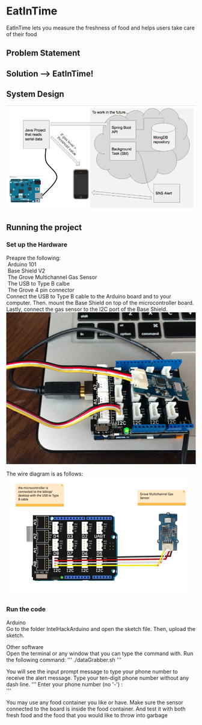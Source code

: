# EatInTime
EatInTime lets you measure the freshness of food and helps users take care of their food

## Problem Statement

## Solution --> EatInTime!

## System Design
![alt text](https://github.com/chanhyeoni/EatInTime/blob/master/Screen%20Shot%202017-07-23%20at%204.00.09%20PM.png)


## Running the project
### Set up the Hardware
Preapre the following: <br />
&nbsp;Arduino 101<br />
&nbsp;Base Shield V2<br />
&nbsp;The Grove Multichannel Gas Sensor<br />
&nbsp;The USB to Type B calbe<br />
&nbsp;The Grove 4 pin connector<br />
Connect the USB to Type B cable to the Arduino board and to your computer. Then. mount the Base Shield on top of the microcontroller board. Lastly, connect the gas sensor to the I2C port of the Base Shield.
![alt text](https://github.com/chanhyeoni/EatInTime/blob/master/Screen%20Shot%202017-07-23%20at%202.50.01%20PM.png)

The wire diagram is as follows:
![alt text](https://github.com/chanhyeoni/EatInTime/blob/master/Screen%20Shot%202017-07-23%20at%205.00.54%20PM.png)

### Run the code
Arduino<br />
Go to the folder IntelHackArduino and open the sketch file. Then, upload the sketch.

Other software<br />
Open the terminal or any window that you can type the command with. Run the following command:
'''
	./dataGrabber.sh
'''

You will see the input prompt message to type your phone number to receive the alert message. Type your ten-digit phone number without any dash line.
'''
	Enter your phone number (no '-') :    
'''

You may use any food container you like or have. Make sure the sensor connected to the board is inside the food container. And test it with both fresh food and the food that you would like to throw into garbage
